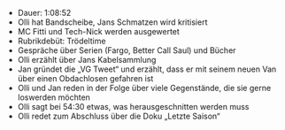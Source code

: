 - Dauer: 1:08:52
- Olli hat Bandscheibe, Jans Schmatzen wird kritisiert
- MC Fitti und Tech-Nick werden ausgewertet
- Rubrikdebüt: Trödeltime
- Gespräche über Serien (Fargo, Better Call Saul) und Bücher
- Olli erzählt über Jans Kabelsammlung
- Jan gründet die „VG Tweet“ und erzählt, dass er mit seinem neuen Van über einen Obdachlosen gefahren ist
- Olli und Jan reden in der Folge über viele Gegenstände, die sie gerne loswerden möchten
- Olli sagt bei 54:30 etwas, was herausgeschnitten werden muss
- Olli redet zum Abschluss über die Doku „Letzte Saison“

